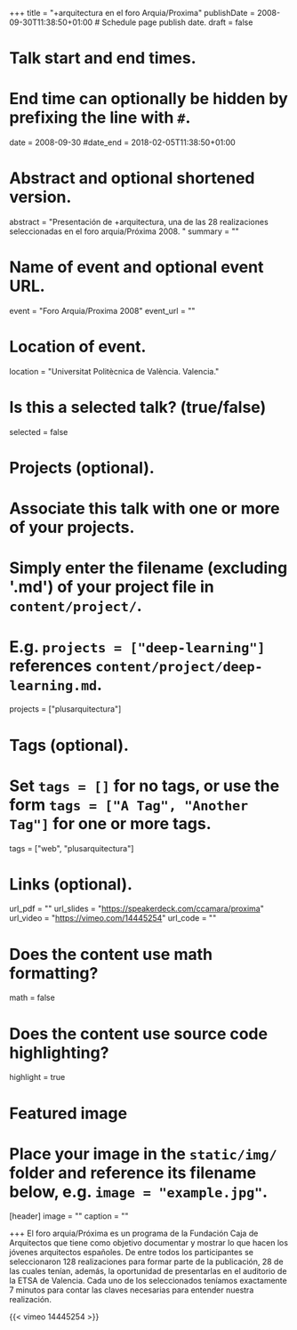 +++
title = "+arquitectura en el foro Arquia/Proxima"
publishDate = 2008-09-30T11:38:50+01:00  # Schedule page publish date.
draft = false

# Talk start and end times.
#   End time can optionally be hidden by prefixing the line with `#`.
date = 2008-09-30
#date_end = 2018-02-05T11:38:50+01:00

# Abstract and optional shortened version.
abstract = "Presentación de +arquitectura, una de las 28 realizaciones seleccionadas en el foro arquia/Próxima 2008. "
summary = ""

# Name of event and optional event URL.
event = "Foro Arquia/Proxima 2008"
event_url = ""

# Location of event.
location = "Universitat Politècnica de València. Valencia."

# Is this a selected talk? (true/false)
selected = false

# Projects (optional).
#   Associate this talk with one or more of your projects.
#   Simply enter the filename (excluding '.md') of your project file in `content/project/`.
#   E.g. `projects = ["deep-learning"]` references `content/project/deep-learning.md`.
projects = ["plusarquitectura"]

# Tags (optional).
#   Set `tags = []` for no tags, or use the form `tags = ["A Tag", "Another Tag"]` for one or more tags.
tags = ["web", "plusarquitectura"]

# Links (optional).
url_pdf = ""
url_slides = "https://speakerdeck.com/ccamara/proxima"
url_video = "https://vimeo.com/14445254"
url_code = ""

# Does the content use math formatting?
math = false

# Does the content use source code highlighting?
highlight = true

# Featured image
# Place your image in the `static/img/` folder and reference its filename below, e.g. `image = "example.jpg"`.
[header]
image = ""
caption = ""

+++
El foro arquia/Próxima es un programa de la Fundación Caja de Arquitectos que tiene como objetivo documentar y mostrar lo que hacen los jóvenes arquitectos españoles. De entre todos los participantes se seleccionaron 128 realizaciones para formar parte de la publicación, 28 de las cuales tenían, además, la oportunidad de presentarlas en el auditorio de la ETSA de Valencia.  Cada uno de los seleccionados teníamos exactamente 7 minutos para contar las claves necesarias para entender nuestra realización.

{{< vimeo 14445254 >}}
